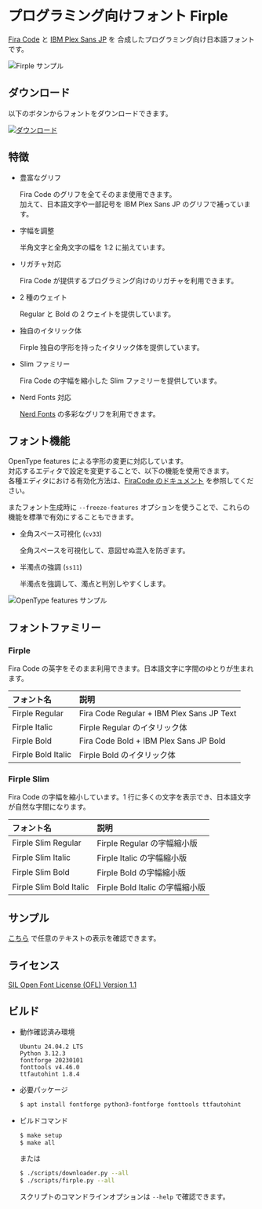 # プログラミング向けフォント Firple

[Fira Code](https://github.com/tonsky/FiraCode) と [IBM Plex Sans JP](https://github.com/IBM/plex) を
合成したプログラミング向け日本語フォントです。

![Firple サンプル](https://github.com/negset/Firple/raw/images/sample-top.png)

## ダウンロード

以下のボタンからフォントをダウンロードできます。

<a href="https://github.com/negset/Firple/releases" target="_blank" rel="noopener noreferrer">
  <img alt="ダウンロード" src="https://img.shields.io/github/downloads/negset/Firple/total?style=for-the-badge&logo=github&color=485fc7">
</a>

## 特徴

- 豊富なグリフ

  Fira Code のグリフを全てそのまま使用できます。  
  加えて、日本語文字や一部記号を IBM Plex Sans JP のグリフで補っています。

- 字幅を調整

  半角文字と全角文字の幅を 1:2 に揃えています。

- リガチャ対応

  Fira Code が提供するプログラミング向けのリガチャを利用できます。

- 2 種のウェイト

  Regular と Bold の 2 ウェイトを提供しています。

- 独自のイタリック体

  Firple 独自の字形を持ったイタリック体を提供しています。

- Slim ファミリー

  Fira Code の字幅を縮小した Slim ファミリーを提供しています。

- Nerd Fonts 対応

  [Nerd Fonts](https://www.nerdfonts.com/) の多彩なグリフを利用できます。

## フォント機能

OpenType features による字形の変更に対応しています。  
対応するエディタで設定を変更することで、以下の機能を使用できます。  
各種エディタにおける有効化方法は、[FiraCode のドキュメント](https://github.com/tonsky/FiraCode/wiki/How-to-enable-stylistic-sets) を参照してください。

またフォント生成時に `--freeze-features` オプションを使うことで、これらの機能を標準で有効にすることもできます。

- 全角スペース可視化 (`cv33`)

  全角スペースを可視化して、意図せぬ混入を防ぎます。

- 半濁点の強調 (`ss11`)

  半濁点を強調して、濁点と判別しやすくします。

![OpenType features サンプル](https://github.com/negset/Firple/raw/images/sample-features.png)

## フォントファミリー

### Firple

Fira Code の英字をそのまま利用できます。日本語文字に字間のゆとりが生まれます。

|フォント名         |説明                                     |
|:------------------|:----------------------------------------|
|Firple Regular     |Fira Code Regular + IBM Plex Sans JP Text|
|Firple Italic      |Firple Regular のイタリック体            |
|Firple Bold        |Fira Code Bold + IBM Plex Sans JP Bold   |
|Firple Bold Italic |Firple Bold のイタリック体               |

### Firple Slim

Fira Code の字幅を縮小しています。1 行に多くの文字を表示でき、日本語文字が自然な字間になります。

|フォント名             |説明                           |
|:----------------------|:------------------------------|
|Firple Slim Regular    |Firple Regular の字幅縮小版    |
|Firple Slim Italic     |Firple Italic の字幅縮小版     |
|Firple Slim Bold       |Firple Bold の字幅縮小版       |
|Firple Slim Bold Italic|Firple Bold Italic の字幅縮小版|

## サンプル

[こちら](https://negset.com/Firple/#sample) で任意のテキストの表示を確認できます。

## ライセンス

[SIL Open Font License (OFL) Version 1.1](https://github.com/negset/Firple/blob/master/LICENSE.txt)

## ビルド

- 動作確認済み環境

  ```
  Ubuntu 24.04.2 LTS
  Python 3.12.3
  fontforge 20230101
  fonttools v4.46.0
  ttfautohint 1.8.4
  ```

- 必要パッケージ

  ```sh
  $ apt install fontforge python3-fontforge fonttools ttfautohint
  ```

- ビルドコマンド

  ```sh
  $ make setup
  $ make all
  ```

  または

  ```sh
  $ ./scripts/downloader.py --all
  $ ./scripts/firple.py --all
  ```

  スクリプトのコマンドラインオプションは `--help` で確認できます。
